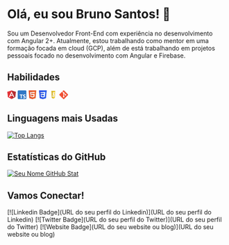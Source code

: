 # Olá, eu sou Bruno Santos! 👋

Sou um Desenvolvedor Front-End com experiência no desenvolvimento com Angular 2+. Atualmente, estou trabalhando como mentor em uma formação focada em cloud (GCP), além de está trabalhando em projetos pessoais focado no desenvolvimento com Angular e Firebase.


## Habilidades

<img src="/assets/Angular.png" width="20" height="20"> 
<img src="/assets/Typescript.png" width="20" height="20">
<img src="/assets/HTML.png" width="20" height="20">
<img src="/assets/CSS3.png" width="20" height="20">
<img src="/assets/javascript.png" width="20" height="20">
<img src="/assets/Git.png" width="20" height="20">

## Linguagens mais Usadas

[![Top Langs](https://github-readme-stats.vercel.app/api/top-langs/?username=BrunoBSantos1&layout=compact)](https://github.com/seu-username)

## Estatísticas do GitHub

[![Seu Nome GitHub Stat](https://github-readme-stats.vercel.app/api?username=BrunoBSantos1&show_icons=true&count_private=true)](https://github.com/seu-username)


## Vamos Conectar!

[![Linkedin Badge](URL do seu perfil do Linkedin)](URL do seu perfil do Linkedin)
[![Twitter Badge](URL do seu perfil do Twitter)](URL do seu perfil do Twitter)
[![Website Badge](URL do seu website ou blog)](URL do seu website ou blog)

